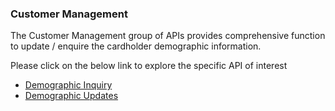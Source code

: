 ### Customer Management ###

The Customer Management group of APIs provides comprehensive function to update / enquire the cardholder demographic information. 

Please click on the below link to explore the specific API of interest

- [Demographic Inquiry](./?path=docs/APIs/Customer-Management/Customer-Demograpic-Inquiry.md)
- [Demographic Updates](./?path=docs/APIs/Customer-Management/Customer-Demograpic-Update.md) 

